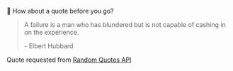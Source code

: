 📣 How about a quote before you go?

> A failure is a man who has blundered but is not capable of cashing in on the experience.
>
> <p>- Elbert Hubbard</p>

Quote requested from [Random Quotes API](https://github.com/lukePeavey/quotable)
